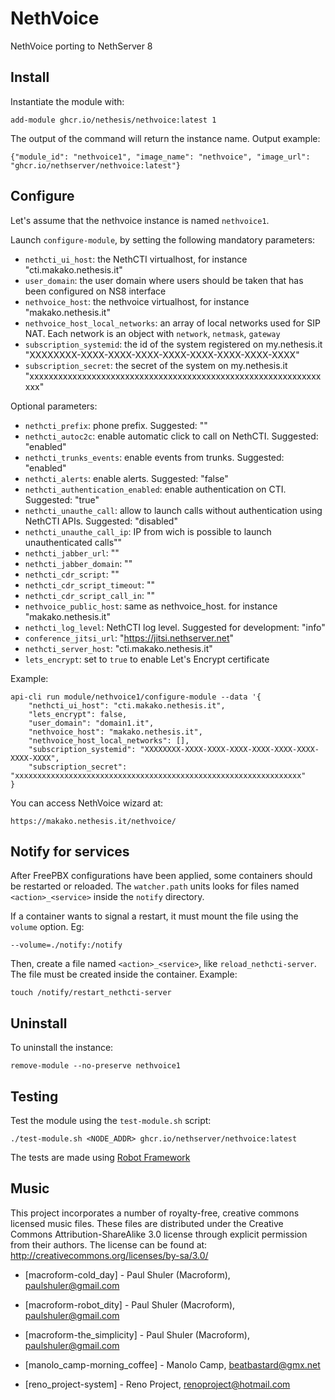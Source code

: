 # NethVoice

NethVoice porting to NethServer 8

## Install

Instantiate the module with:

    add-module ghcr.io/nethesis/nethvoice:latest 1

The output of the command will return the instance name.
Output example:

    {"module_id": "nethvoice1", "image_name": "nethvoice", "image_url": "ghcr.io/nethserver/nethvoice:latest"}

## Configure

Let's assume that the nethvoice instance is named `nethvoice1`.

Launch `configure-module`, by setting the following mandatory parameters:
-  `nethcti_ui_host`: the NethCTI virtualhost, for instance "cti.makako.nethesis.it"
-  `user_domain`: the user domain where users should be taken that has been configured on NS8 interface
-  `nethvoice_host`: the nethvoice virtualhost, for instance "makako.nethesis.it"
-  `nethvoice_host_local_networks`: an array of local networks used for SIP NAT. Each network is an object with `network`, `netmask`, `gateway`
-  `subscription_systemid`: the id of the system registered on my.nethesis.it "XXXXXXXX-XXXX-XXXX-XXXX-XXXX-XXXX-XXXX-XXXX-XXXX"
-  `subscription_secret`: the secret of the system on my.nethesis.it "xxxxxxxxxxxxxxxxxxxxxxxxxxxxxxxxxxxxxxxxxxxxxxxxxxxxxxxxxxxxxxxx"

Optional parameters:
-  `nethcti_prefix`: phone prefix. Suggested: ""
-  `nethcti_autoc2c`: enable automatic click to call on NethCTI. Suggested: "enabled"
-  `nethcti_trunks_events`: enable events from trunks. Suggested: "enabled"
-  `nethcti_alerts`: enable alerts. Suggested: "false"
-  `nethcti_authentication_enabled`: enable authentication on CTI. Suggested: "true"
-  `nethcti_unauthe_call`: allow to launch calls without authentication using NethCTI APIs. Suggested: "disabled"
-  `nethcti_unauthe_call_ip`: IP from wich is possible to launch unauthenticated calls""
-  `nethcti_jabber_url`: ""
-  `nethcti_jabber_domain`: ""
-  `nethcti_cdr_script`: ""
-  `nethcti_cdr_script_timeout`: ""
-  `nethcti_cdr_script_call_in`: ""
-  `nethvoice_public_host`: same as nethvoice_host. for instance "makako.nethesis.it"
-  `nethcti_log_level`: NethCTI log level. Suggested for development: "info"
-  `conference_jitsi_url`: "https://jitsi.nethserver.net"
-  `nethcti_server_host`: "cti.makako.nethesis.it"
-  `lets_encrypt`: set to `true` to enable Let's Encrypt certificate

Example:
```
api-cli run module/nethvoice1/configure-module --data '{
    "nethcti_ui_host": "cti.makako.nethesis.it",
    "lets_encrypt": false,
    "user_domain": "domain1.it",
    "nethvoice_host": "makako.nethesis.it",
    "nethvoice_host_local_networks": [],
    "subscription_systemid": "XXXXXXXX-XXXX-XXXX-XXXX-XXXX-XXXX-XXXX-XXXX-XXXX",
    "subscription_secret": "xxxxxxxxxxxxxxxxxxxxxxxxxxxxxxxxxxxxxxxxxxxxxxxxxxxxxxxxxxxxxxxx"
}
```

You can access NethVoice wizard at:
```
https://makako.nethesis.it/nethvoice/
```

## Notify for services

After FreePBX configurations have been applied, some containers should be restarted or reloaded.
The `watcher.path` units looks for files named `<action>_<service>` inside the `notify` directory.

If a container wants to signal a restart, it must mount the file using the `volume` option. Eg:
```
--volume=./notify:/notify
```

Then, create a file named `<action>_<service>`, like `reload_nethcti-server`.
The file must be created inside the container. Example:
```
touch /notify/restart_nethcti-server
```

## Uninstall

To uninstall the instance:

    remove-module --no-preserve nethvoice1

## Testing

Test the module using the `test-module.sh` script:


    ./test-module.sh <NODE_ADDR> ghcr.io/nethserver/nethvoice:latest

The tests are made using [Robot Framework](https://robotframework.org/)


## Music

This project incorporates a number of royalty-free, creative commons licensed music files. These files are distributed under the Creative Commons Attribution-ShareAlike 3.0 license through explicit permission from their authors. The license can be found at: http://creativecommons.org/licenses/by-sa/3.0/

* [macroform-cold_day] - Paul Shuler (Macroform), paulshuler@gmail.com

* [macroform-robot_dity] - Paul Shuler (Macroform), paulshuler@gmail.com

* [macroform-the_simplicity] - Paul Shuler (Macroform), paulshuler@gmail.com

* [manolo_camp-morning_coffee] - Manolo Camp, beatbastard@gmx.net

* [reno_project-system] - Reno Project, renoproject@hotmail.com
